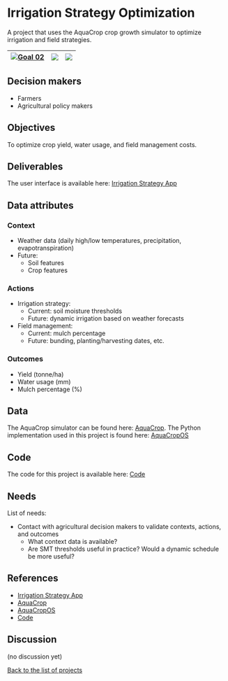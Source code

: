 # Irrigation Strategy Optimization

<!-- Describe the project in one sentence, e.g. A project that... -->
A project that uses the AquaCrop crop growth simulator to optimize irrigation and field strategies.

<!-- Note: using reference-style links to let Jekyll's relative links
convert them to .html in GitHub pages -->
[goal_02_link]: ../goals/goal_02.md

<!-- Insert SDG Icons and links-->
| [![Goal 02](../images/sdgs/E-WEB-Goal-02.png)][goal_02_link] | ![](../images/sdgs/empty.png) | ![](../images/sdgs/empty.png) |
|--------------------------------------------------------------|--------------------------------------------------------------|-------------------------------|

## Decision makers

<!-- List decision makers that could use this project-->
- Farmers
- Agricultural policy makers

## Objectives

<!-- Describe the objectives of the project in one sentence -->
To optimize crop yield, water usage, and field management costs.

## Deliverables

<!-- Provide links to the deliverables of the project -->
<!-- For instance, a link to the interactive application -->
The user interface is available here: [Irrigation Strategy App](https://irrigation-strategy.streamlit.app/)

## Data attributes

### Context

<!-- Describe the situation decision makers are in when then have to make a decision -->

- Weather data (daily high/low temperatures, precipitation, evapotranspiration)
- Future:
    - Soil features
    - Crop features

### Actions

<!-- Describe what the decision makers can do achieve their objectives -->

- Irrigation strategy:
    - Current: soil moisture thresholds
    - Future: dynamic irrigation based on weather forecasts
- Field management:
    - Current: mulch percentage
    - Future: bunding, planting/harvesting dates, etc.

### Outcomes

<!-- Describe the metrics decision makers are trying to optimize, on which they are evaluated -->

- Yield (tonne/ha)
- Water usage (mm)
- Mulch percentage (%)

## Data

<!-- Describe the data that is used to evaluate the decisions -->
The AquaCrop simulator can be found here: [AquaCrop](https://www.fao.org/aquacrop/en/).
The Python implementation used in this project is found here: [AquaCropOS](https://github.com/aquacropos/aquacrop)

## Code

<!-- Point to the repo that contains the code -->
The code for this project is available here: [Code](https://github.com/Project-Resilience/praise)

## Needs
<!-- What kind of help is currently needed for this project? -->

List of needs:
- Contact with agricultural decision makers to validate contexts, actions, and outcomes
    - What context data is available?
    - Are SMT thresholds useful in practice? Would a dynamic schedule be more useful?

## References

<!-- Provide a list of references or other resources used in the project -->
- [Irrigation Strategy App](https://irrigation-strategy.streamlit.app/)
- [AquaCrop](https://www.fao.org/aquacrop/en/)
- [AquaCropOS](https://github.com/aquacropos/aquacrop)
- [Code](https://github.com/Project-Resilience/praise)

## Discussion

<!-- Provide a link to a space for discussion or comments -->
(no discussion yet)

[Back to the list of projects](../README.md)